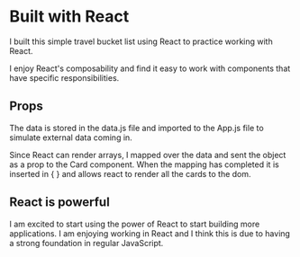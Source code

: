 # Built with React

I built this simple travel bucket list using React to practice working with React.

I enjoy React's composability and find it easy to work with components that have specific responsibilities.

## Props

The data is stored in the data.js file and imported to the App.js file to simulate external data coming in.

Since React can render arrays, I mapped over the data and sent the object as a prop to the Card component. When the mapping has completed it is inserted in { } and allows react to render all the cards to the dom.

## React is powerful
I am excited to start using the power of React to start building more applications. I am enjoying working in React and I think this is due to having a strong foundation in regular JavaScript.
